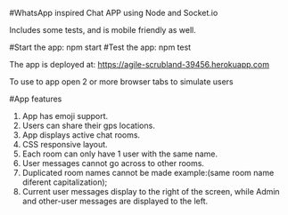 #WhatsApp inspired Chat APP using Node and Socket.io

Includes some tests, and is mobile friendly as well.

#Start the app: npm start
#Test the app: npm test

The app is deployed at: https://agile-scrubland-39456.herokuapp.com

To use to app open 2 or more browser tabs to simulate users

#App features
1. App has emoji support.
2. Users can share their gps locations.
3. App displays active chat rooms.
4. CSS responsive layout.
5. Each room can only have 1 user with the same name.
6. User messages cannot go across to other rooms.
7. Duplicated room names cannot be made example:(same room name diferent capitalization);
8. Current user messages display to the right of the screen, while Admin and other-user messages are displayed to the left.
